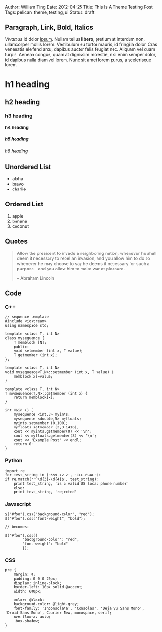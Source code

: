 Author: William Ting
Date: 2012-04-25
Title: This Is A Theme Testing Post
Tags: pelican, theme, testing, ui
Status: draft

## Paragraph, Link, Bold, Italics

*Vivamus* id dolor [ipsum](http://www.lipsum.com/). Nullam tellus **libero**,
pretium at interdum non, ullamcorper mollis lorem. Vestibulum eu tortor mauris,
id fringilla dolor.  Cras venenatis eleifend arcu, dapibus auctor felis feugiat
nec. Aliquam vel quam turpis. Aenean congue, quam at dignissim molestie, nisi
enim semper dolor, id dapibus nulla diam vel lorem. Nunc sit amet lorem purus, a
scelerisque lorem.

# h1 heading

## h2 heading

### h3 heading

#### h4 heading

##### h5 heading

###### h6 heading

## Unordered List

- alpha
- bravo
- charlie

## Ordered List

1. apple
2. banana
3. coconut

## Quotes

> Allow the president to invade a neighboring nation, whenever he shall deem it
> necessary to repel an invasion, and you allow him to do so whenever he may
> choose to say he deems it necessary for such a purpose - and you allow him to
> make war at pleasure.
>
> – Abraham Lincoln

## Code

### C++

    // sequence template
    #include <iostream>
    using namespace std;

    template <class T, int N>
    class mysequence {
        T memblock [N];
        public:
        void setmember (int x, T value);
        T getmember (int x);
    };

    template <class T, int N>
    void mysequence<T,N>::setmember (int x, T value) {
        memblock[x]=value;
    }

    template <class T, int N>
    T mysequence<T,N>::getmember (int x) {
        return memblock[x];
    }

    int main () {
        mysequence <int,5> myints;
        mysequence <double,5> myfloats;
        myints.setmember (0,100);
        myfloats.setmember (3,3.1416);
        cout << myints.getmember(0) << '\n';
        cout << myfloats.getmember(3) << '\n';
        cout << "Example Post" << endl;
        return 0;
    }

### Python

    import re
    for test_string in ['555-1212', 'ILL-EGAL']:
    if re.match(r'^\d{3}-\d{4}$', test_string):
        print test_string, 'is a valid US local phone number'
        else:
        print test_string, 'rejected'

### Javascript

    $("#foo").css("background-color", "red");
    $("#foo").css("font-weight", "bold");

    // becomes:

    $("#foo").css({
            "background-color": "red",
            "font-weight": "bold"
            });

### CSS

    pre {
        margin: 0;
        padding: 0 0 0 20px;
        display: inline-block;
        border-left: 10px solid @accent;
        width: 600px;

        color: @black;
        background-color: @light-grey;
        font-family: 'Inconsolata', 'Consolas', 'Deja Vu Sans Mono', 'Droid Sans Mono', Courier New, monospace, serif;
        overflow-x: auto;
        .box-shadow;
    }
